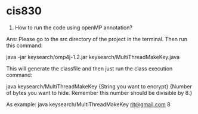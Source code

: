 # cis830
1. How to run the code using openMP annotation?

Ans: Please go to the src directory of the project in the terminal. Then run this command: 

java -jar keysearch/omp4j-1.2.jar keysearch/MultiThreadMakeKey.java

This will generate the classfile and then just run the class execution command:

java keysearch/MultiThreadMakeKey {String you want to encrypt} {Number of bytes you want to hide. Remember this number should be divisible by 8.}

As example: java keysearch/MultiThreadMakeKey rit@gmail.com 8